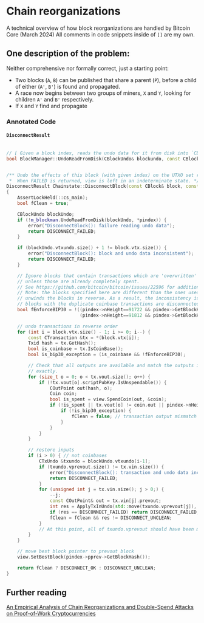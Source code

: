 # Chain reorganizations

A technical overview of how block reorganizations are handled by Bitcoin Core (March 2024)
All comments in code snippets inside of `[]` are my own.

## One description of the problem:

Neither comprehensive nor formally correct, just a starting point:
- Two blocks (`A`, `B`) can be published that share a parent (`P`), before a child of either (`A'`, `B'`)
  is found and propagated.
- A race now begins between two groups of miners, `X` and `Y`, looking for children `A'` and `B'` respectively.
- If `X` and `Y` find and propagate 


### Annotated Code

#### `DisconnectResult`

```cpp

// [ Given a block index, reads the undo data for it from disk into `CBlockUndo& blockundo` ]
bool BlockManager::UndoReadFromDisk(CBlockUndo& blockundo, const CBlockIndex& index) const


/** Undo the effects of this block (with given index) on the UTXO set represented by coins.
 *  When FAILED is returned, view is left in an indeterminate state. */
DisconnectResult Chainstate::DisconnectBlock(const CBlock& block, const CBlockIndex* pindex, CCoinsViewCache& view)
{
    AssertLockHeld(::cs_main);
    bool fClean = true;

    CBlockUndo blockUndo;
    if (!m_blockman.UndoReadFromDisk(blockUndo, *pindex)) {
        error("DisconnectBlock(): failure reading undo data");
        return DISCONNECT_FAILED;
    }

    if (blockUndo.vtxundo.size() + 1 != block.vtx.size()) {
        error("DisconnectBlock(): block and undo data inconsistent");
        return DISCONNECT_FAILED;
    }

    // Ignore blocks that contain transactions which are 'overwritten' by later transactions,
    // unless those are already completely spent.
    // See https://github.com/bitcoin/bitcoin/issues/22596 for additional information.
    // Note: the blocks specified here are different than the ones used in ConnectBlock because DisconnectBlock
    // unwinds the blocks in reverse. As a result, the inconsistency is not discovered until the earlier
    // blocks with the duplicate coinbase transactions are disconnected.
    bool fEnforceBIP30 = !((pindex->nHeight==91722 && pindex->GetBlockHash() == uint256S("0x00000000000271a2dc26e7667f8419f2e15416dc6955e5a6c6cdf3f2574dd08e")) ||
                           (pindex->nHeight==91812 && pindex->GetBlockHash() == uint256S("0x00000000000af0aed4792b1acee3d966af36cf5def14935db8de83d6f9306f2f")));

    // undo transactions in reverse order
    for (int i = block.vtx.size() - 1; i >= 0; i--) {
        const CTransaction &tx = *(block.vtx[i]);
        Txid hash = tx.GetHash();
        bool is_coinbase = tx.IsCoinBase();
        bool is_bip30_exception = (is_coinbase && !fEnforceBIP30);

        // Check that all outputs are available and match the outputs in the block itself
        // exactly.
        for (size_t o = 0; o < tx.vout.size(); o++) {
            if (!tx.vout[o].scriptPubKey.IsUnspendable()) {
                COutPoint out(hash, o);
                Coin coin;
                bool is_spent = view.SpendCoin(out, &coin);
                if (!is_spent || tx.vout[o] != coin.out || pindex->nHeight != coin.nHeight || is_coinbase != coin.fCoinBase) {
                    if (!is_bip30_exception) {
                        fClean = false; // transaction output mismatch
                    }
                }
            }
        }

        // restore inputs
        if (i > 0) { // not coinbases
            CTxUndo &txundo = blockUndo.vtxundo[i-1];
            if (txundo.vprevout.size() != tx.vin.size()) {
                error("DisconnectBlock(): transaction and undo data inconsistent");
                return DISCONNECT_FAILED;
            }
            for (unsigned int j = tx.vin.size(); j > 0;) {
                --j;
                const COutPoint& out = tx.vin[j].prevout;
                int res = ApplyTxInUndo(std::move(txundo.vprevout[j]), view, out);
                if (res == DISCONNECT_FAILED) return DISCONNECT_FAILED;
                fClean = fClean && res != DISCONNECT_UNCLEAN;
            }
            // At this point, all of txundo.vprevout should have been moved out.
        }
    }

    // move best block pointer to prevout block
    view.SetBestBlock(pindex->pprev->GetBlockHash());

    return fClean ? DISCONNECT_OK : DISCONNECT_UNCLEAN;
}

```





## Further reading
[An Empirical Analysis of Chain Reorganizations and Double-Spend Attacks on Proof-of-Work Cryptocurrencies](https://dspace.mit.edu/bitstream/handle/1721.1/127476/1193019932-MIT.pdf)

